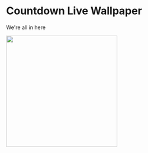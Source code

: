 # Countdown Live Wallpaper

We're all in here

<img src="https://dl2.pushbulletusercontent.com/G61Lr4yFgo32YeTLUKWKGnv9hiFJV2Zg/Screenshot_20170902-224514.png" width="300"/>
